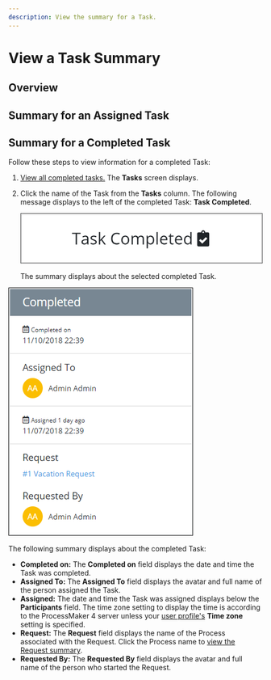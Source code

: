 ```yaml
---
description: View the summary for a Task.
---
```


# View a Task Summary

## Overview



## Summary for an Assigned Task



## Summary for a Completed Task

Follow these steps to view information for a completed Task:

1. [View all completed tasks.](view-completed-tasks.md#view-completed-tasks) The **Tasks** screen displays.
2. Click the name of the Task from the **Tasks** column. The following message displays to the left of the completed Task: **Task Completed**.  

   ![](../../.gitbook/assets/task-completed-message-tasks.png)

   The summary displays about the selected completed Task.

![Summary for a completed Task](../../.gitbook/assets/completed-task-information-tasks.png)

The following summary displays about the completed Task:

* **Completed on:** The **Completed on** field displays the date and time the Task was completed.
* **Assigned To:** The **Assigned To** field displays the avatar and full name of the person assigned the Task.
* **Assigned:** The date and time the Task was assigned displays below the **Participants** field. The time zone setting to display the time is according to the ProcessMaker 4 server unless your [user profile's](../profile-settings.md#change-your-profile-settings) **Time zone** setting is specified.
* **Request:** The **Request** field displays the name of the Process associated with the Request. Click the Process name to [view the Request summary](../requests/request-details.md).
* **Requested By:** The **Requested By** field displays the avatar and full name of the person who started the Request.

